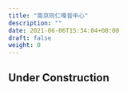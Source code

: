 ```yaml
---
title: "南京同仁嗓音中心"
description: ""
date: 2021-06-06T15:34:04+08:00
draft: false
weight: 0
---
```


## Under Construction
